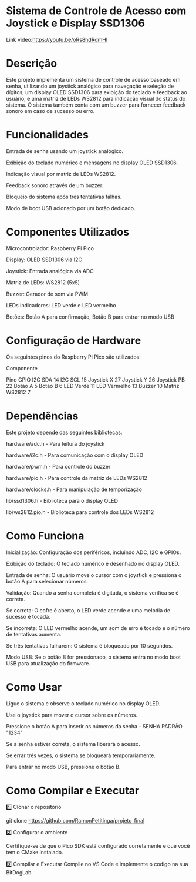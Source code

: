 # Sistema de Controle de Acesso com Joystick e Display SSD1306

Link vídeo:https://youtu.be/oRs8hdRdmHI

# Descrição

Este projeto implementa um sistema de controle de acesso baseado em senha, utilizando um joystick analógico para navegação e seleção de dígitos, um display OLED SSD1306 para exibição do teclado e feedback ao usuário, e uma matriz de LEDs WS2812 para indicação visual do status do sistema. O sistema também conta com um buzzer para fornecer feedback sonoro em caso de sucesso ou erro.

# Funcionalidades

Entrada de senha usando um joystick analógico.

Exibição do teclado numérico e mensagens no display OLED SSD1306.

Indicação visual por matriz de LEDs WS2812.

Feedback sonoro através de um buzzer.

Bloqueio do sistema após três tentativas falhas.

Modo de boot USB acionado por um botão dedicado.

# Componentes Utilizados

Microcontrolador: Raspberry Pi Pico

Display: OLED SSD1306 via I2C

Joystick: Entrada analógica via ADC

Matriz de LEDs: WS2812 (5x5)

Buzzer: Gerador de som via PWM

LEDs Indicadores: LED verde e LED vermelho

Botões: Botão A para confirmação, Botão B para entrar no modo USB

# Configuração de Hardware

Os seguintes pinos do Raspberry Pi Pico são utilizados:

Componente

Pino GPIO
I2C SDA 14
I2C SCL 15
Joystick X 27
Joystick Y 26
Joystick PB 22
Botão A 5
Botão B 6
LED Verde 11
LED Vermelho 13
Buzzer 10
Matriz WS2812 7

# Dependências

Este projeto depende das seguintes bibliotecas:

hardware/adc.h - Para leitura do joystick

hardware/i2c.h - Para comunicação com o display OLED

hardware/pwm.h - Para controle do buzzer

hardware/pio.h - Para controle da matriz de LEDs WS2812

hardware/clocks.h - Para manipulação de temporização

lib/ssd1306.h - Biblioteca para o display OLED

lib/ws2812.pio.h - Biblioteca para controle dos LEDs WS2812

# Como Funciona

Inicialização: Configuração dos periféricos, incluindo ADC, I2C e GPIOs.

Exibição do teclado: O teclado numérico é desenhado no display OLED.

Entrada de senha: O usuário move o cursor com o joystick e pressiona o botão A para selecionar números.

Validação: Quando a senha completa é digitada, o sistema verifica se é correta.

Se correta: O cofre é aberto, o LED verde acende e uma melodia de sucesso é tocada.

Se incorreta: O LED vermelho acende, um som de erro é tocado e o número de tentativas aumenta.

Se três tentativas falharem: O sistema é bloqueado por 10 segundos.

Modo USB: Se o botão B for pressionado, o sistema entra no modo boot USB para atualização do firmware.

# Como Usar

Ligue o sistema e observe o teclado numérico no display OLED.

Use o joystick para mover o cursor sobre os números.

Pressione o botão A para inserir os números da senha - SENHA PADRÃO "1234"

Se a senha estiver correta, o sistema liberará o acesso.

Se errar três vezes, o sistema se bloqueará temporariamente.

Para entrar no modo USB, pressione o botão B.

# Como Compilar e Executar

1️⃣ Clonar o repositório

git clone https://github.com/RamonPetitinga/projeto_final

2️⃣ Configurar o ambiente

Certifique-se de que o Pico SDK está configurado corretamente e que você tem o CMake instalado.

3️⃣ Compilar e Executar
Compile no VS Code e implemente o codigo na sua BitDogLab.
